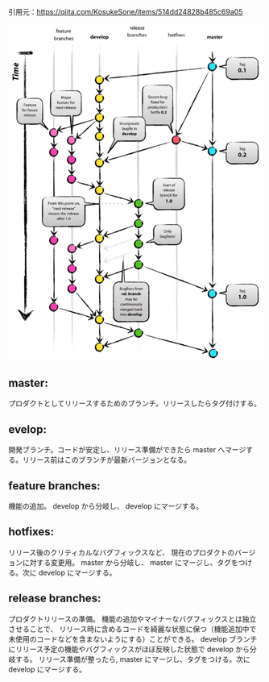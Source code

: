 引用元：https://qiita.com/KosukeSone/items/514dd24828b485c69a05

![img.png](images/img.png)

## master:
プロダクトとしてリリースするためのブランチ。リリースしたらタグ付けする。

## evelop:
開発ブランチ。コードが安定し、リリース準備ができたら master へマージする。リリース前はこのブランチが最新バージョンとなる。

## feature branches:
機能の追加。 develop から分岐し、 develop にマージする。

## hotfixes:
リリース後のクリティカルなバグフィックスなど、 現在のプロダクトのバージョンに対する変更用。 master から分岐し、 master にマージし、タグをつける。次に develop にマージする。

## release branches:
プロダクトリリースの準備。 機能の追加やマイナーなバグフィックスとは独立させることで、 リリース時に含めるコードを綺麗な状態に保つ（機能追加中で未使用のコードなどを含まないようにする）ことができる。 develop ブランチにリリース予定の機能やバグフィックスがほぼ反映した状態で develop から分岐する。 リリース準備が整ったら, master にマージし、タグをつける。次に develop にマージする。
